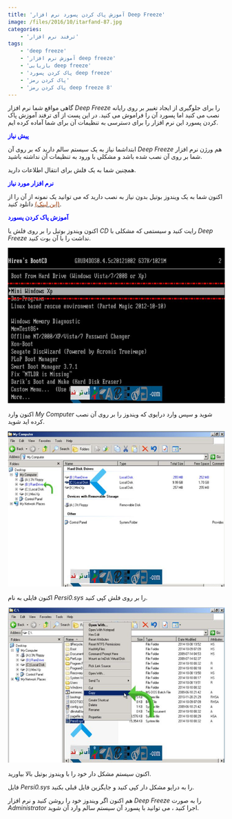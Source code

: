 ```yaml
---
title: 'آموزش پاک کردن پسورد نرم افزار Deep Freeze'
image: /files/2016/10/itarfand-87.jpg
categories:
    - 'ترفند نرم افزار'
tags:
    - 'deep freeze'
    - 'آموزش نرم افزار deep freeze'
    - 'بازیابی deep freeze'
    - 'پاک کردن پسورد deep freeze'
    - 'پاک کردن رمز'
    - 'پاک کردن رمز deep freeze 8'
---
```


گاهی مواقع شما نرم افزار *Deep Freeze* را برای جلوگیری از ایجاد تغییر بر روی رایانه نصب می کنید اما پسورد آن را فراموش می کنید. در این پست از آی ترفند آموزش پاک کردن پسورد این نرم افزار را برای دسترسی به تنظیمات آن برای شما آماده کرده ایم.

<span style="color: #0000ff;">**پیش نیاز**</span>

ابتداشما نیاز به یک سیستم سالم دارید که بر روی آن *Deep Freeze* هم ورژن نرم افزار شما بر روی آن نصب شده باشد و مشکلی با ورود به تنظیمات آن نداشته باشید.

همچنین شما به یک فلش برای انتقال اطلاعات دارید.

<span style="color: #0000ff;">**نرم افزار مورد نیاز**</span>

اکنون شما به یک ویندوز بوتیل بدون نیاز به نصب دارید که می توانید یک نمونه از آن را از [<span style="color: #993300;">(این لینک)</span>](http://soft98.ir/software/1197-hirens_bootcd.html) دانلود کنید.

<span style="color: #0000ff;">**آموزش پاک کردن پسورد**</span>

اکنون ویندوز بوتیل را بر روی فلش یا *CD* رایت کنید و سیستمی که مشکلی با *Deep Freeze* نداشت را با آن بوت کنید.

![mhkarami97](/files/2016/10/itarfand-88.jpg)

اکنون وارد *My Computer* شوید و سپس وارد درایوی که ویندوز را بر روی آن نصب کرده اید شوید.

![itarfand-89](/files/2016/10/itarfand-89.jpg)

اکنون فایلی به نام *Persi0.sys* را بر روی فلش کپی کنید.

![itarfand-90](/files/2016/10/itarfand-90.jpg)

اکنون سیستم مشکل دار خود را با ویندوز بوتیل بالا بیاورید.

فایل *Persi0.sys* را به درایو مشکل دار کپی کنید و جایگزین فایل قبلی بکنید.

هم اکنون اگر ویندوز خود را روشن کنید و نرم افزار *Deep Freeze* را به صورت *Administrator* اجرا کنید ، می توانید با پسورد آن سیستم سالم وارد آن شوید.